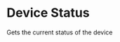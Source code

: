 # Device Status

Gets the current status of the device

<api-endpoint openapi-path="../../../tsp-output/schema/openapi.yaml" method="GET" endpoint="/v1/devices/{deviceId}"></api-endpoint>